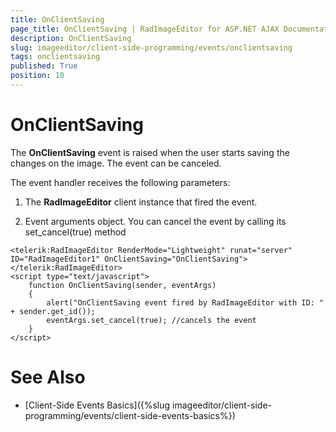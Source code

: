 ```yaml
---
title: OnClientSaving
page_title: OnClientSaving | RadImageEditor for ASP.NET AJAX Documentation
description: OnClientSaving
slug: imageeditor/client-side-programming/events/onclientsaving
tags: onclientsaving
published: True
position: 10
---
```


# OnClientSaving





The **OnClientSaving** event is raised when the user starts saving the changes on the image. The event can be canceled.

The event handler receives the following parameters:

1. The **RadImageEditor** client instance that fired the event.

1. Event arguments object. You can cancel the event by calling its set_cancel(true) method

````ASP.NET
<telerik:RadImageEditor RenderMode="Lightweight" runat="server" ID="RadImageEditor1" OnClientSaving="OnClientSaving"></telerik:RadImageEditor>
<script type="text/javascript">
    function OnClientSaving(sender, eventArgs)
    {
        alert("OnClientSaving event fired by RadImageEditor with ID: " + sender.get_id());
        eventArgs.set_cancel(true); //cancels the event
    }
</script>
````



# See Also

 * [Client-Side Events Basics]({%slug imageeditor/client-side-programming/events/client-side-events-basics%})
